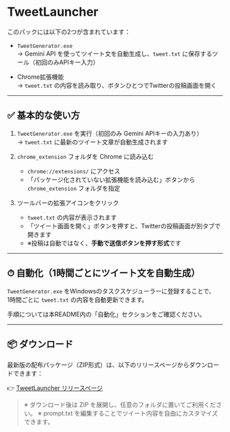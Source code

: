 # TweetLauncher

このパックには以下の2つが含まれています：

- `TweetGenerator.exe`  
  → Gemini API を使ってツイート文を自動生成し、`tweet.txt` に保存するツール（初回のみAPIキー入力）

- Chrome拡張機能  
  → `tweet.txt` の内容を読み取り、ボタンひとつでTwitterの投稿画面を開く

---

## ✅ 基本的な使い方

1. `TweetGenerator.exe` を実行（初回のみ Gemini APIキーの入力あり）  
   → `tweet.txt` に最新のツイート文章が自動生成されます

2. `chrome_extension` フォルダを Chrome に読み込む  
   - `chrome://extensions/` にアクセス  
   - 「パッケージ化されていない拡張機能を読み込む」ボタンから `chrome_extension` フォルダを指定

3. ツールバーの拡張アイコンをクリック  
   - `tweet.txt` の内容が表示されます  
   - 「ツイート画面を開く」ボタンを押すと、Twitterの投稿画面が別タブで開きます  
   - ※投稿は自動ではなく、**手動で送信ボタンを押す形式**です

---

## ⏱ 自動化（1時間ごとにツイート文を自動生成）

`TweetGenerator.exe` をWindowsのタスクスケジューラーに登録することで、  
1時間ごとに `tweet.txt` の内容を自動更新できます。

手順については本README内の「自動化」セクションをご確認ください。

---

## 📦 ダウンロード

最新版の配布パッケージ（ZIP形式）は、以下のリリースページからダウンロードできます：

👉 [TweetLauncher リリースページ](https://github.com/DaitaiOK/TweetLauncher/releases/latest)

> ※ ダウンロード後は ZIP を展開し、任意のフォルダに置いてご利用ください。
> ※ prompt.txt を編集することでツイート内容を自由にカスタマイズできます。
